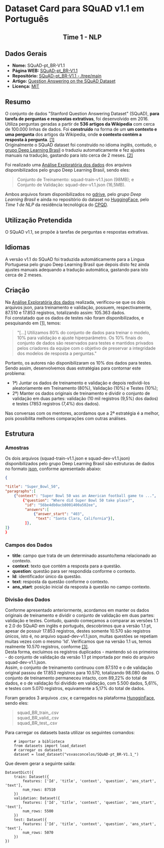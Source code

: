 # Dataset Card para SQuAD v1.1 em Português

<h2 style='text-align: center;'> Time 1 - NLP </h2>



## Dados Gerais

<!-- Se você está apenas usando um dataset já existente, coloque aqui os dados
do dataset original. Se você está combinando ou alterando datasets, ou está
construindo um dataset novo, preencha apenas o nome do dataset. -->

- **Nome:** SQuAD-pt_BR-V1.1
- **Página WEB:** [SQuAD-pt_BR-V1.1](https://huggingface.co/datasets/vsvasconcelos/SQuAD-pt_BR-V1.1_)
- **Repositório:** [SQuAD-pt_BR-V1.1 - /tree/main](https://huggingface.co/datasets/vsvasconcelos/SQuAD-pt_BR-V1.1_/tree/main)
- **Artigo:** [Question Answering on the SQuAD Dataset](https://web.stanford.edu/class/archive/cs/cs224n/cs224n.1174/reports/2761899.pdf)
- **Licença:** [MIT](https://choosealicense.com/licenses/mit/)

## Resumo

<!-- Elabore uma breve descrição do dataset, informando: 
* Se foram usados datasets já existentes (quais são esses datasets?).
* O uso principal pretendido (classificação de texto, reconhecimento de entidades, etc.).
* Os principais idiomas presentes.
* O domínio dos dados. -->

O conjunto de dados "Stanford Question Answering Dataset" (SQuAD), **para tarefa de perguntas e respostas extrativas**, foi desenvolvido em 2016. Utiliza perguntas geradas a partir de **536 artigos da Wikipedia** com cerca de 100.000 linhas de dados. Foi **construído** na forma de um **um contexto e uma pergunta** dos artigos da Wikipedia, onde **o contexto contém a resposta à pergunta**. [[1]](https://web.stanford.edu/class/archive/cs/cs224n/cs224n.1174/reports/2761899.pdf)     
Originalmente o SQuAD dataset foi construído no idioma inglês, contudo, o [grupo Deep Learning Brasil](http://www.deeplearningbrasil.com.br/) o traduziu automaticamente e fez ajustes manuais na tradução, gastando para isto cerca de 2 meses. [[2]](https://sol.sbc.org.br/index.php/kdmile/article/view/24974)    

Foi realizado uma [Análise Exploratória dos dados](https://nbviewer.org/github/vsvasconcelos/residencia/blob/main/EDA_squad_v1_pt.ipynb) dos arquivos disponibilizados pelo grupo Deep Learning Brasil, sendo eles:
> Conjunto de Treinamento: squad-train-v1.1.json (98MB); e     
> Conjunto de Validação: squad-dev-v1.1.json (16,5MB).     

Ambos arquivos foram disponibilizados no [gdrive](https://drive.google.com/file/d/1Q0IaIlv2h2BC468MwUFmUST0EyN7gNkn/view), pelo _grupo Deep Learning Brasil_ e ainda no repositório do dataset no [HuggingFace](https://huggingface.co/datasets/vsvasconcelos/SQuAD-pt_BR-V1.1_/blob/main/squad-pt.tar.gz), pelo _Time 1 de NLP_ da residência tecnológica do [CPQD](https://www.facebook.com/watch/?v=1131113184228595).


## Utilização Pretendida

<!-- Indique quais as tarefas de NLP podem utilizar este dataset. Por exemplo, 
classificação de texto, reconhecimento de entidades, etc. 
Nesta seção, você pode detalhar e expandir o que foi apresentado no resumo. -->

O SQuAD v1.1, se propõe à tarefas de perguntas e respostas extrativas.



## Idiomas

<!-- Indique os idiomas presentes no dataset. -->
A versão v1.1 do SQuAD foi traduzida automáticamente para a Lingua Portuguesa pelo grupo Deep Learning Brasil que depois disto fez ainda ajustes manuais adequando a tradução automática, gastando para isto cerca de 2 meses.



## Criação

<!-- Se o dataset foi construído por você, indique a fonte dos dados usados e
descreva o processo de coleta e processamento. Se foi usado um dataset já existente,
indique a URL do dataset original. Se o dataset existente foi modificado,
descreva a modificação realizada e as ferramentas usadas. -->  

Na [Análise Exploratória dos dados](https://nbviewer.org/github/vsvasconcelos/residencia/blob/main/EDA_squad_v1_pt.ipynb) realizada, verificou-se que os dois arquivos json, para treinamento e validação, possuem, respectivamente, 87.510 e 17.853 registros, totalizando assim: 105.363 dados.  
Foi constatado que os dados de testes não foram disponibilizados, e pesquisando em [[1]](https://web.stanford.edu/class/archive/cs/cs224n/cs224n.1174/reports/2761899.pdf), temos:   

> "[...] Utilizamos 80% do conjunto de dados para treinar o modelo, 10% para validação e ajuste hiperparâmetro. Os 10% finais do conjunto de dados são reservados para testes e mantidos privados pelos criadores da equipe com o objetivo de preservar a integridade dos modelos de resposta a perguntas."   

Portanto, os autores não disponibilizaram os 10% dos dados para testes. Sendo assim, desenvolvemos duas estratégias para contornar este problema:

* 1ª) Juntar os dados de treinamento e validação e depois redividi-los aleatoriamente em Treinamento (80%), Validação (10%) e Testes (10%);     
* 2ª) Manter os dados originais de treinamento e dividir o conjunto de validação em duas partes: validação (10 mil registros (9,5%) dos dados) e testes (7853 registros (7,4%) dos dados).  

Nas conversas com os mentores, acordamos que a 2ª estratégia é a melhor, pois possibilita melhores comparações com outras análises.   



## Estrutura

### Amostras

Os dois arquivos (squad-train-v1.1.json e squad-dev-v1.1.json) disponibilizados pelo grupo Deep Learning Brasil são estruturas de dados no formato [json](https://pt.wikipedia.org/wiki/JSON), conforme apresentado abaixo:

```json
{

"title": "Super_Bowl_50",    
"paragraphs":[
    {"context": "Super Bowl 50 was an American football game to ...",    
        {"question": "Where did Super Bowl 50 take place?",   
         "id": "56be4db0acb8001400a502ee",  
         "answers":[      
             {"answer_start": "403",   
              "text": "Santa Clara, California"}],
         ]},     
]}   
}
```
<!-- Se achar importante, dê informações adicionais sobre os dados e que não estejam
em outras seções, por exemplo, estatísticas sobre as amostras do dataset,
distribuição dos dados coletados, etc. -->


### Campos dos Dados

<!-- Indique e descreva os campos presentes no dataset. Informe o tipo do campo. 
Se for um campo de categoria, informe os valores possíveis. -->

* **title**: campo que trata de um determinado assunto/tema relacionado ao contexto.
* **context**: texto que contém a resposta para a questão.
* **question**: questão para ser respondida conforme o contexto.
* **Id**: identificador único da questão.
* **text**: resposta da questão conforme o contexto.
* **ans_start**: posição inicial da resposta à questão no campo contexto.


### Divisão dos Dados

<!-- Descreva as divisões existentes no dataset. Por exemplo, conjuntos de
treinamento, validação e teste. Forneça os tamanhos das divisões. Se achar
pertinente, forneça também estatísticas úteis de cada divisão. -->

Conforme apresentado anteriormente, acordamos em manter os dados originais de treinamento e dividir o conjunto de validação em duas partes: validação e testes. Contudo, quando começamos a comparar as versões 1.1 e 2.0 do SQuAD em inglês e português, descobrimos que a versão 1.1 pt, apesar de possuir 17.853 registros, destes somente 10.570 são registros únicos, isto é, no arquivo squad-dev-v1.1.json, muitas questões se repetiam muitas vezes com o mesmo 'Id'. Verificamos que na versão 1.1 us, temos realmente 10.570 registros, conforme  [[3]](https://arxiv.org/pdf/1806.03822.pdf).  
Desta forma, excluimos os registros duplicados - mantendo só os primeiros - do conjunto de validação da versão 1.1 pt importada por meio do arquivo squad-dev-v1.1.json.  
Assim, o conjunto de treinamento continuou com 87.510 e o de validação original passou de 17.853 registros para 10.570, totalizando 98.080 dados. O conjunto de treinamento permaneceu intacto, com 89,22% do total de dados, e o de validação foi dividido em validação, com 5.500 dados, 5,61%, e testes com 5.070 registros, equivamente a 5,17% do total de dados.  

Foram gerados 3 arquivos .csv, e carregados na plataforma [HungginFace](https://huggingface.co/datasets/vsvasconcelos/SQuAD-pt_BR-V1.1_/tree/main), sendo eles:
> squad_BR_train_.csv    
> squad_BR_valid_.csv    
> squad_BR_test_.csv    

Para carregar os datasets basta utilizar os seguintes comandos:

``` 
    # importar a biblioteca
    from datasets import load_dataset
    # carregar os datasets
    dataset = load_dataset("vsvasconcelos/SQuAD-pt_BR-V1.1_")
```
Que devem gerar a seguinte saída:

``` Saída comando
DatasetDict({
    train: Dataset({
        features: ['Id', 'title', 'context', 'question', 'ans_start', 'text'],
        num_rows: 87510
    })
    validation: Dataset({
        features: ['Id', 'title', 'context', 'question', 'ans_start', 'text'],
        num_rows: 5500
    })
    test: Dataset({
        features: ['Id', 'title', 'context', 'question', 'ans_start', 'text'],
        num_rows: 5070
    })
})
```



